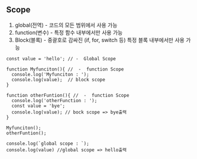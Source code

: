 ## Scope

1. global(전역) - 코드의 모든 범위에서 사용 가능
2. function(변수) - 특정 함수 내부에서만 사용 가능
3. Block(블록) - 중괄호로 감싸진 (if, for, switch 등) 특정 블록 내부에서만 사용 가능

```
const value = 'hello'; // -  Global Scope

function Myfunciton(){ //  -  function Scope
  console.log('Myfunciton : ');
  console.log(value);  // block scope
}

function otherFuntion(){ //  -  function Scope
  console.log('otherFunction : ');
  const value = 'bye';
  console.log(value); // bock scope => bye출력
}

Myfunciton();
otherFuntion();

console.log(`global scope : `);
console.log(value) //global scope => hello출력
```